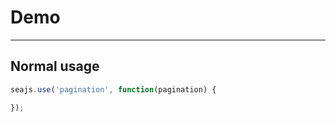 # Demo

---

## Normal usage

````javascript
seajs.use('pagination', function(pagination) {

});
````
